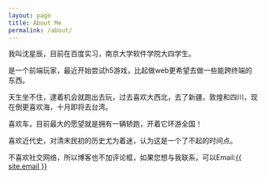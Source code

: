 ```yaml
---
layout: page
title: About Me
permalink: /about/
---
```


我叫沈星辰，目前在百度实习，南京大学软件学院大四学生。

是一个前端玩家，最近开始尝试h5游戏，比起做web更希望去做一些能跨终端的东西。

天生坐不住，逮着机会就跑出去玩，过去喜欢大西北，去了新疆，敦煌和四川，现在倒更喜欢海，十月即将去台湾。

喜欢车，目前最大的愿望就是拥有一辆轿跑，开着它环游全国！

喜欢近代史，对清末民初的历史尤为着迷，认为这是一个了不起的时间点。

不喜欢社交网络，所以博客也不加评论框，如果您想与我联系，可以Email:<a href="mailto:{{ site.email }}">{{ site.email }}</a>

